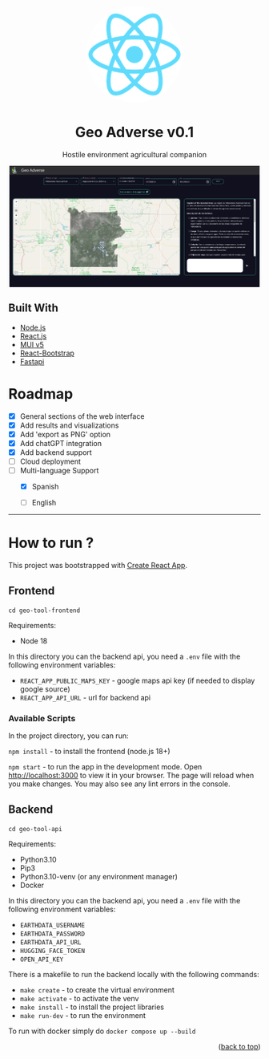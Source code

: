 <div id="top"></div>
<br />
<div align="center">
  <img src="./geo-tool-frontend/public/logo192.png"  style="border-radius: 50%"/>
  <h1 align="center">
  <b>
    Geo Adverse v0.1
  </b>
  </h1>

  <p align="center">Hostile environment agricultural companion</p>

</div>

<div style="display: flex; justify-content: center;">
<img src="./assets/geoAdverse.png" alt="landing" width="500"></img>
</div>

## Built With

* [Node.js](https://nodejs.org/en/)
* [React.js](https://reactjs.org/)
* [MUI v5](https://mui.com/)
* [React-Bootstrap](https://react-bootstrap.netlify.app/)
* [Fastapi](https://fastapi.tiangolo.com)

# Roadmap

- [x] General sections of the web interface
- [x] Add results and visualizations
- [x] Add 'export as PNG' option
- [x] Add chatGPT integration
- [x] Add backend support
- [ ] Cloud deployment
- [ ] Multi-language Support
    - [x] Spanish
    - [ ] English



----


# How to run ?

This project was bootstrapped with [Create React App](https://github.com/facebook/create-react-app).

## Frontend

`cd geo-tool-frontend`

Requirements:

* Node 18

In this directory you can the backend api, you need a `.env` file with the following environment variables:

* `REACT_APP_PUBLIC_MAPS_KEY` - google maps api key (if needed to display google source)
* `REACT_APP_API_URL` - url for backend api

### Available Scripts

In the project directory, you can run:

`npm install` - to install the frontend (node.js 18+)

 `npm start` - to run the app in the development mode. Open [http://localhost:3000](http://localhost:3000) to view it in your browser.
The page will reload when you make changes. You may also see any lint errors in the console.

## Backend

`cd geo-tool-api`

Requirements:

* Python3.10
* Pip3
* Python3.10-venv (or any environment manager)
* Docker

In this directory you can the backend api, you need a `.env` file with the following environment variables:

* `EARTHDATA_USERNAME`
* `EARTHDATA_PASSWORD`
* `EARTHDATA_API_URL`
* `HUGGING_FACE_TOKEN`
* `OPEN_API_KEY`

There is a makefile to run the backend locally with the following commands:

* `make create` - to create the virtual environment
* `make activate` - to activate the venv
* `make install` - to install the project libraries
* `make run-dev` - to run the environment

To run with docker simply do `docker compose up --build`

<p align="right">(<a href="#top">back to top</a>)</p>
